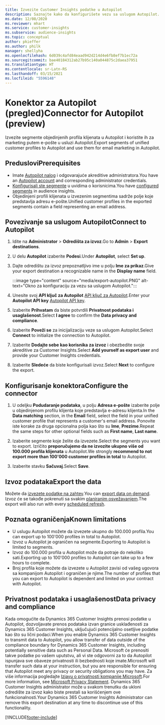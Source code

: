 ```yaml
---
title: Izvezite Customer Insights podatke u Autopilot
description: Saznajte kako da konfigurišete vezu sa uslugom Autopilot.
ms.date: 12/08/2020
ms.reviewer: mhart
ms.service: customer-insights
ms.subservice: audience-insights
ms.topic: conceptual
author: pkieffer
ms.author: philk
manager: shellyha
ms.openlocfilehash: 6d039c4afd84eaad942d214d4e6fb8ef7b1ec72a
ms.sourcegitcommit: bae40184312ab27b95c140a044875c2daea37951
ms.translationtype: HT
ms.contentlocale: sr-Latn-RS
ms.lasthandoff: 03/15/2021
ms.locfileid: "5596148"
---
```

# <a name="connector-for-autopilot-preview"></a><span data-ttu-id="32640-103">Konektor za Autopilot (pregled)</span><span class="sxs-lookup"><span data-stu-id="32640-103">Connector for Autopilot (preview)</span></span>

<span data-ttu-id="32640-104">Izvezite segmente objedinjenih profila klijenata u Autopilot i koristite ih za marketing putem e-pošte u usluzi Autopilot.</span><span class="sxs-lookup"><span data-stu-id="32640-104">Export segments of unified customer profiles to Autopilot and use them for email marketing in Autopilot.</span></span> 

## <a name="prerequisites"></a><span data-ttu-id="32640-105">Preduslovi</span><span class="sxs-lookup"><span data-stu-id="32640-105">Prerequisites</span></span>

-   <span data-ttu-id="32640-106">Imate [Autopilot nalog](https://www.autopilothq.com/) i odgovarajuće akreditive administratora.</span><span class="sxs-lookup"><span data-stu-id="32640-106">You have an [Autopilot account](https://www.autopilothq.com/) and corresponding administrator credentials.</span></span>
-   <span data-ttu-id="32640-107">[Konfigurisali ste segmente](segments.md) u uvidima o korisnicima.</span><span class="sxs-lookup"><span data-stu-id="32640-107">You have [configured segments](segments.md) in audience insights.</span></span>
-   <span data-ttu-id="32640-108">Objedinjeni profili klijenata u izvezenim segmentima sadrže polje koje predstavlja adresu e-pošte.</span><span class="sxs-lookup"><span data-stu-id="32640-108">Unified customer profiles in the exported segments contain a field representing an email address.</span></span>

## <a name="connect-to-autopilot"></a><span data-ttu-id="32640-109">Povezivanje sa uslugom Autopilot</span><span class="sxs-lookup"><span data-stu-id="32640-109">Connect to Autopilot</span></span>

1. <span data-ttu-id="32640-110">Idite na **Administrator** > **Odredišta za izvoz**.</span><span class="sxs-lookup"><span data-stu-id="32640-110">Go to **Admin** > **Export destinations**.</span></span>

1. <span data-ttu-id="32640-111">U delu **Autopilot** izaberite **Podesi**.</span><span class="sxs-lookup"><span data-stu-id="32640-111">Under **Autopilot**, select **Set up**.</span></span>

1. <span data-ttu-id="32640-112">Dajte odredištu za izvoz prepoznatljivo ime u polju **Ime za prikaz**.</span><span class="sxs-lookup"><span data-stu-id="32640-112">Give your export destination a recognizable name in the **Display name** field.</span></span>

   :::image type="content" source="media/export-autopilot.PNG" alt-text="Okno za konfiguraciju za vezu sa uslugom Autopilot.":::

1. <span data-ttu-id="32640-114">Unesite svoj **API ključ za Autopilot** [API ključ za Autopilot](https://autopilot.docs.apiary.io/#).</span><span class="sxs-lookup"><span data-stu-id="32640-114">Enter your **Autopilot API key** [Autopilot API key](https://autopilot.docs.apiary.io/#).</span></span>

1. <span data-ttu-id="32640-115">Izaberite **Prihvatam** da biste potvrdili **Privatnost podataka i usaglašenost**.</span><span class="sxs-lookup"><span data-stu-id="32640-115">Select **I agree** to confirm the **Data privacy and compliance**.</span></span>

1. <span data-ttu-id="32640-116">Izaberite **Poveži se** za inicijalizaciju veze sa uslugom Autopilot.</span><span class="sxs-lookup"><span data-stu-id="32640-116">Select **Connect** to initialize the connection to Autopilot.</span></span>

1. <span data-ttu-id="32640-117">Izaberite **Dodajte sebe kao korisnika za izvoz** i obezbedite svoje akreditive za Customer Insights.</span><span class="sxs-lookup"><span data-stu-id="32640-117">Select **Add yourself as export user** and provide your Customer Insights credentials.</span></span>

1. <span data-ttu-id="32640-118">Izaberite **Sledeće** da biste konfigurisali izvoz.</span><span class="sxs-lookup"><span data-stu-id="32640-118">Select **Next** to configure the export.</span></span>

## <a name="configure-the-connector"></a><span data-ttu-id="32640-119">Konfigurisanje konektora</span><span class="sxs-lookup"><span data-stu-id="32640-119">Configure the connector</span></span>

1. <span data-ttu-id="32640-120">U odeljku **Podudaranje podataka**, u polju **Adresa e-pošte** izaberite polje u objedinjenom profilu klijenta koje predstavlja e-adresu klijenta.</span><span class="sxs-lookup"><span data-stu-id="32640-120">In the **Data matching** section, in the **Email** field, select the field in your unified customer profile that represents a customer's email address.</span></span> <span data-ttu-id="32640-121">Ponovite iste korake za druga opcionalna polja kao što su **Ime**, **Prezime**.</span><span class="sxs-lookup"><span data-stu-id="32640-121">Repeat the same steps for other optional fields such as **First name**, **Last name**.</span></span>

1. <span data-ttu-id="32640-122">Izaberite segmente koje želite da izvezete.</span><span class="sxs-lookup"><span data-stu-id="32640-122">Select the segments you want to export.</span></span> <span data-ttu-id="32640-123">Izričito **preporučujemo da ne izvozite ukupno više od 100.000 profila klijenata** u Autopilot.</span><span class="sxs-lookup"><span data-stu-id="32640-123">We strongly **recommend to not export more than 100'000 customer profiles in total** to Autopilot.</span></span> 

1. <span data-ttu-id="32640-124">Izaberite stavku **Sačuvaj**.</span><span class="sxs-lookup"><span data-stu-id="32640-124">Select **Save**.</span></span>

## <a name="export-the-data"></a><span data-ttu-id="32640-125">Izvoz podataka</span><span class="sxs-lookup"><span data-stu-id="32640-125">Export the data</span></span>

<span data-ttu-id="32640-126">Možete da [izvezete podatke na zahtev](export-destinations.md).</span><span class="sxs-lookup"><span data-stu-id="32640-126">You can [export data on demand](export-destinations.md).</span></span> <span data-ttu-id="32640-127">Izvoz će se takođe pokrenuti sa svakim [planiranim osvežavanjem](system.md#schedule-tab).</span><span class="sxs-lookup"><span data-stu-id="32640-127">The export will also run with every [scheduled refresh](system.md#schedule-tab).</span></span>

## <a name="known-limitations"></a><span data-ttu-id="32640-128">Poznata ograničenja</span><span class="sxs-lookup"><span data-stu-id="32640-128">Known limitations</span></span>

- <span data-ttu-id="32640-129">U uslugu Autopilot možete da izvezete ukupno do 100.000 profila.</span><span class="sxs-lookup"><span data-stu-id="32640-129">You can export up to 100'000 profiles in total to Autopilot.</span></span>
- <span data-ttu-id="32640-130">Izvoz u Autopilot je ograničen na segmente.</span><span class="sxs-lookup"><span data-stu-id="32640-130">Exporting to Autopilot is limited to segments.</span></span>
- <span data-ttu-id="32640-131">Izvoz do 100.000 profila u Autopilot može da potraje do nekoliko sati.</span><span class="sxs-lookup"><span data-stu-id="32640-131">Exporting up to 100'000 profiles to Autopilot can take up to a few hours to complete.</span></span> 
- <span data-ttu-id="32640-132">Broj profila koje možete da izvezete u Autopilot zavisi od vašeg ugovora sa kompanijom Autopilot i ograničen je njime.</span><span class="sxs-lookup"><span data-stu-id="32640-132">The number of profiles that you can export to Autopilot is dependent and limited on your contract with Autopilot.</span></span>

## <a name="data-privacy-and-compliance"></a><span data-ttu-id="32640-133">Privatnost podataka i usaglašenost</span><span class="sxs-lookup"><span data-stu-id="32640-133">Data privacy and compliance</span></span>

<span data-ttu-id="32640-134">Kada omogućite da Dynamics 365 Customer Insights prenosi podatke u Autopilot, dozvoljavate prenos podataka izvan granice usklađenosti za Dynamics 365 Customer Insights, uključujući potencijalno osetljive podatke kao što su lični podaci.</span><span class="sxs-lookup"><span data-stu-id="32640-134">When you enable Dynamics 365 Customer Insights to transmit data to Autopilot, you allow transfer of data outside of the compliance boundary for Dynamics 365 Customer Insights, including potentially sensitive data such as Personal Data.</span></span> <span data-ttu-id="32640-135">Microsoft će prenositi takve podatke po vašem uputstvu, ali vi ste odgovorni za to da Autopilot ispunjava sve obaveze privatnosti ili bezbednosti koje imate.</span><span class="sxs-lookup"><span data-stu-id="32640-135">Microsoft will transfer such data at your instruction, but you are responsible for ensuring that Autopilot meet any privacy or security obligations you may have.</span></span> <span data-ttu-id="32640-136">Za više informacija pogledajte [Izjavu o privatnosti kompanije Microsoft](https://go.microsoft.com/fwlink/?linkid=396732).</span><span class="sxs-lookup"><span data-stu-id="32640-136">For more information, see [Microsoft Privacy Statement](https://go.microsoft.com/fwlink/?linkid=396732).</span></span>
<span data-ttu-id="32640-137">Dynamics 365 Customer Insights administrator može u svakom trenutku da ukloni odredište za izvoz kako biste prestali sa korišćenjem ove funkcionalnosti.</span><span class="sxs-lookup"><span data-stu-id="32640-137">Your Dynamics 365 Customer Insights Administrator can remove this export destination at any time to discontinue use of this functionality.</span></span>


[!INCLUDE[footer-include](../includes/footer-banner.md)]